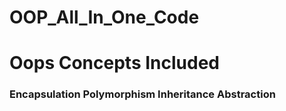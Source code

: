 # OOP_All_In_One_Code

<h1>Oops Concepts Included</h1>
<h3>
Encapsulation
Polymorphism
Inheritance
Abstraction
  </h3>
